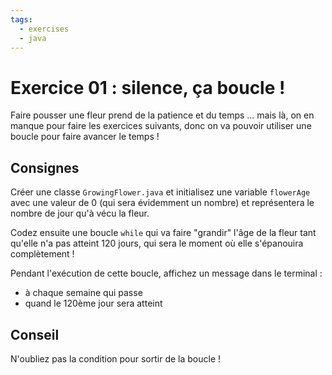 ```yaml
---
tags:
  - exercises
  - java
---
```


# Exercice 01 : silence, ça boucle !

Faire pousser une fleur prend de la patience et du temps ... mais là, on en manque pour faire les exercices suivants, donc on va pouvoir utiliser une boucle pour faire avancer le temps !

## Consignes

Créer une classe `GrowingFlower.java` et initialisez une variable `flowerAge` avec une valeur de 0 (qui sera évidemment un nombre) et représentera le nombre de jour qu'à vécu la fleur.

Codez ensuite une boucle `while` qui va faire "grandir" l'âge de la fleur tant qu'elle n'a pas atteint 120 jours, qui sera le moment où elle s'épanouira complètement !

Pendant l'exécution de cette boucle, affichez un message dans le terminal :

- à chaque semaine qui passe
- quand le 120ème jour sera atteint

## Conseil

N'oubliez pas la condition pour sortir de la boucle !
